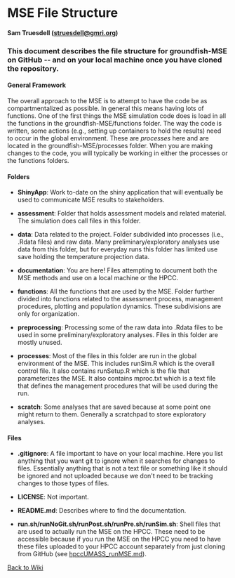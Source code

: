 

# MSE File Structure
#### Sam Truesdell (struesdell@gmri.org)

### This document describes the file structure for groundfish-MSE on GitHub -- and on your local machine once you have cloned the repository.


#### General Framework
The overall approach to the MSE is to attempt to have the code be as compartmentalized as possible. In general this means having lots of functions. One of the first things the MSE simulation code does is load in all the functions in the groundfish-MSE/functions folder. The way the code is written, some actions (e.g., setting up containers to hold the results) need to occur in the global environment. These are *processes* here and are located in the groundfish-MSE/processes folder. When you are making changes to the code, you will typically be working in either the processes or the functions folders.

#### Folders

* **ShinyApp**: Work to-date on the shiny application that will eventually be used to communicate MSE results to stakeholders.

* **assessment**: Folder that holds assessment models and related material. The simulation does call files in this folder.

* **data**: Data related to the project. Folder subdivided into processes (i.e., .Rdata files) and raw data.  Many preliminary/exploratory analyses use data from this folder, but for everyday runs this folder has limited use save holding the temperature projection data.

* **documentation**: You are here! Files attempting to document both the MSE methods and use on a local machine or the HPCC.

* **functions**: All the functions that are used by the MSE. Folder further divided into functions related to the assessment process, management procedures, plotting and population dynamics. These subdivisions are only for organization.

* **preprocessing**: Processing some of the raw data into .Rdata files to be used in some preliminary/exploratory analyses. Files in this folder are mostly unused.

* **processes**: Most of the files in this folder are run in the global environment of the MSE. This includes runSim.R which is the overall control file. It also contains runSetup.R which is the file that parameterizes the MSE. It also contains mproc.txt which is a text file that defines the management procedures that will be used during the run.

* **scratch**: Some analyses that are saved because at some point one might return to them. Generally a scratchpad to store exploratory analyses.

#### Files

* **.gitignore**: A file important to have on your local machine. Here you list anything that you want git to ignore when it searches for changes to files. Essentially anything that is not a text file or something like it should be ignored and not uploaded because we don't need to be tracking changes to those types of files.

* **LICENSE**: Not important.

* **README.md**: Describes where to find the documentation.

* **run.sh/runNoGit.sh/runPost.sh/runPre.sh/runSim.sh**: Shell files that are used to actually run the MSE on the HPCC. These need to be accessible because if you run the MSE on the HPCC you need to have these files uploaded to your HPCC account separately from just cloning from GitHub (see [hpccUMASS_runMSE.md](hpccUMASS_runMSE.md)).

[Back to Wiki](https://github.com/thefaylab/groundfish-MSE/wiki)
